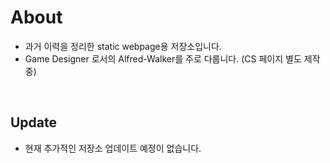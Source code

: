 # About

* 과거 이력을 정리한 static webpage용 저장소입니다.
* Game Designer 로서의 Alfred-Walker를 주로 다룹니다. (CS 페이지 별도 제작 중)
<br/>


## Update
* 현재 추가적인 저장소 업데이트 예정이 없습니다.
